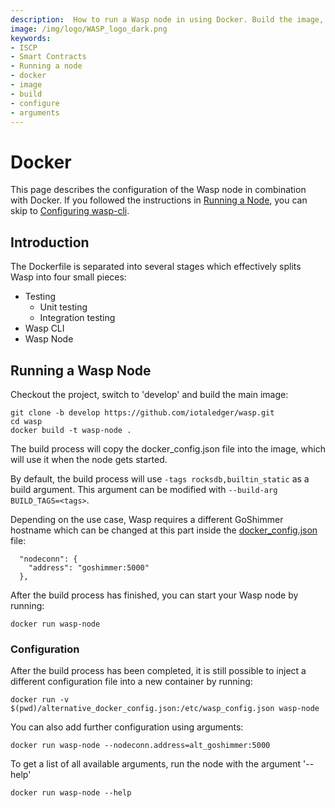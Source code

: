 ```yaml
---
description:  How to run a Wasp node in using Docker. Build the image, configure it, run it. 
image: /img/logo/WASP_logo_dark.png
keywords:
- ISCP
- Smart Contracts
- Running a node
- docker
- image
- build
- configure
- arguments
---
```

# Docker

This page describes the configuration of the Wasp node in combination with Docker. If you followed the instructions in [Running a Node](running-a-node.md), you can skip to [Configuring wasp-cli](wasp-cli.md).

## Introduction

The Dockerfile is separated into several stages which effectively splits Wasp into four small pieces:

* Testing
    * Unit testing
    * Integration testing
* Wasp CLI
* Wasp Node

## Running a Wasp Node

Checkout the project, switch to 'develop' and build the main image:

```
git clone -b develop https://github.com/iotaledger/wasp.git
cd wasp
docker build -t wasp-node .
```

The build process will copy the docker_config.json file into the image, which will use it when the node gets started. 

By default, the build process will use `-tags rocksdb,builtin_static` as a build argument. This argument can be modified with `--build-arg BUILD_TAGS=<tags>`.

Depending on the use case, Wasp requires a different GoShimmer hostname which can be changed at this part inside the [docker_config.json](https://github.com/iotaledger/wasp/blob/develop/docker_config.json) file:

```
  "nodeconn": {
    "address": "goshimmer:5000"
  },
```

After the build process has finished, you can start your Wasp node by running:

```
docker run wasp-node
```

### Configuration

After the build process has been completed, it is still possible to inject a different configuration file into a new container by running: 

```
docker run -v $(pwd)/alternative_docker_config.json:/etc/wasp_config.json wasp-node
```

You can also add further configuration using arguments:

```
docker run wasp-node --nodeconn.address=alt_goshimmer:5000 
```

To get a list of all available arguments, run the node with the argument '--help'

```
docker run wasp-node --help
```
